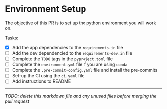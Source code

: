 # Environment Setup

The objective of this PR is to set up the python environment you will work on. 

Tasks: 

- [X] Add the app dependencies to the `requirements.in` file 
- [ ] Add the dev dependencied to the `requirements-dev.in` file
- [ ] Complete the `TODO` tags in the `pyproject.toml` file
- [ ] Complete the `environment.yml` file if you are using `conda`
- [ ] Complete the `.pre-commit-config.yaml` file and install the pre-commits
- [ ] Set-up the CI using the `ci.yaml` file
- [ ] Add instructions to README 

___

*TODO: delete this markdown file and any unused files before merging the pull request*